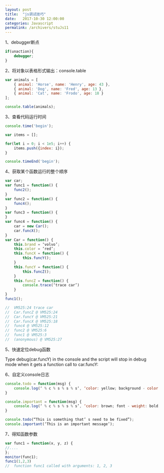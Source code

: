 ```yaml
---
layout: post
title:  "js调试技巧"
date:   2017-10-30 12:00:00
categories: Javascript
permalink: /archivers/stuJs11
---
```


1、debugger断点

```javascript
if(unaction){
    debugger;
}
```

2、将对象以表格形式输出：console.table

```javascript
var animals = [
    { animal: 'Horse', name: 'Henry', age: 43 },
    { animal: 'Dog', name: 'Fred', age: 13 },
    { animal: 'Cat', name: 'Frodo', age: 18 }
];

console.table(animals);
```

3、查看代码运行时间

```javascript
console.time('begin');

var items = [];

for(let i = 0; i < 1e5; i++) {
    items.push({index: i});
}

console.timeEnd('begin');
```

4、获取某个函数运行的整个顺序

```javascript
var car;
var func1 = function() {
	func2();
}
var func2 = function() {
	func4();
}
var func3 = function() {
}
var func4 = function() {
	car = new Car();
	car.funcX();
}
var Car = function() {
	this.brand = ‘volvo’;
	this.color = ‘red’;
	this.funcX = function() {
		this.funcY();
	}
	this.funcY = function() {
		this.funcZ();
	}
 	this.funcZ = function() {
		console.trace(‘trace car’)
	}
}
func1();

//  VM525:24 trace car
//  Car.funcZ @ VM525:24
//  Car.funcY @ VM525:21
//  Car.funcX @ VM525:18
//  func4 @ VM525:12
//  func2 @ VM525:6
//  func1 @ VM525:3
//  (anonymous) @ VM525:27

```

5、快速定位debug函数

Type debug(car.funcY) in the console and the script will stop in debug mode when it gets a function call to car.funcY:

6、自定义console日志

```javascript
console.todo = function(msg) {
	console.log(‘ % c % s % s % s‘, ‘color: yellow; background - color: black;’, ‘–‘, msg, ‘–‘);
}

console.important = function(msg) {
	console.log(‘ % c % s % s % s’, ‘color: brown; font - weight: bold; text - decoration: underline;’, ‘–‘, msg, ‘–‘);
}

console.todo(“This is something that’ s need to be fixed”);
console.important(‘This is an important message’);
```

7、得知函数参数

```javascript
var func1 = function(x, y, z) {
//....
};
monitor(func1);
func1(1,2,3)
//  function func1 called with arguments: 1, 2, 3
```
